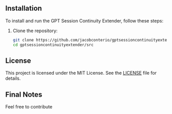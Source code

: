 ## Installation

To install and run the GPT Session Continuity Extender, follow these steps:

1. Clone the repository:
    ```sh
    git clone https://github.com/jacobconterio/gptsessioncontinuityextender.git
    cd gptsessioncontinuityextender/src

    ```
## License
This project is licensed under the MIT License. See the [LICENSE](LICENSE) file for details.

## Final Notes
Feel free to contribute